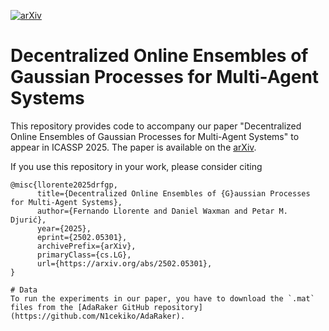 [![arXiv](https://img.shields.io/badge/arXiv-2502.05301-b31b1b.svg)](https://arxiv.org/abs/2502.05301)


# Decentralized Online Ensembles of Gaussian Processes for Multi-Agent Systems
This repository provides code to accompany our paper "Decentralized Online Ensembles of Gaussian Processes for Multi-Agent Systems" to appear in ICASSP 2025. The paper is available on the [arXiv](https://arxiv.org/abs/2502.05301).


If you use this repository in your work, please consider citing 
```
@misc{llorente2025drfgp,
      title={Decentralized Online Ensembles of {G}aussian Processes for Multi-Agent Systems}, 
      author={Fernando Llorente and Daniel Waxman and Petar M. Djurić},
      year={2025},
      eprint={2502.05301},
      archivePrefix={arXiv},
      primaryClass={cs.LG},
      url={https://arxiv.org/abs/2502.05301}, 
}

# Data
To run the experiments in our paper, you have to download the `.mat` files from the [AdaRaker GitHub repository](https://github.com/N1cekiko/AdaRaker).